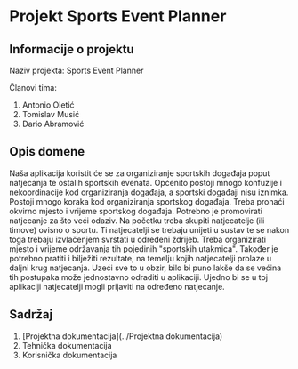 # Projekt Sports Event Planner

## Informacije o projektu
Naziv projekta: Sports Event Planner

Članovi tima:
1.  Antonio Oletić
1.  Tomislav Musić
1.  Dario Abramović

## Opis domene 

Naša aplikacija koristit će se za organiziranje sportskih događaja poput natjecanja te ostalih sportskih evenata. Općenito postoji mnogo konfuzije i nekoordinacije kod organiziranja događaja, a sportski događaji nisu iznimka. Postoji mnogo koraka kod organiziranja sportskog događaja. Treba pronaći okvirno mjesto i vrijeme sportskog događaja. Potrebno je promovirati natjecanje za što veći odaziv. Na početku treba skupiti natjecatelje (ili timove) ovisno o sportu. Ti natjecatelji se trebaju unijeti u sustav te se nakon toga trebaju izvlačenjem svrstati u određeni ždrijeb. Treba organizirati mjesto i vrijeme održavanja tih pojedinih "sportskih utakmica". Također je potrebno pratiti i bilježiti rezultate, na temelju kojih natjecatelji prolaze u daljni krug natjecanja. Uzeći sve to u obzir, bilo bi puno lakše da se većina tih postupaka može jednostavno odraditi u aplikaciji. Ujedno bi se u toj aplikaciji natjecatelji mogli prijaviti na određeno natjecanje.

## Sadržaj

1. [Projektna dokumentacija](../Projektna dokumentacija)
1. Tehnička dokumentacija
1. Korisnička dokumentacija
